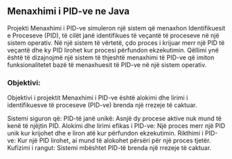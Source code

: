 ## Menaxhimi i PID-ve ne Java
Projekti Menaxhimi i PID-ve simuleron një sistem që menaxhon Identifikuesit e Proceseve (PID), të cilët janë identifikues të veçantë të proceseve në një sistem operativ. Në një sistem të vërtetë, çdo proces i krijuar merr një PID të veçantë dhe ky PID lirohet kur procesi përfundon ekzekutimin. Qëllimi ynë është të dizajnojmë një sistem të thjeshtë menaxhimi të PID-ve që imiton funksionalitetet bazë të menaxhuesit të PID-ve në një sistem operativ.

### Objektivi:
Objektivi i projektit Menaxhimi i PID-ve është alokimi dhe lirimi i identifikuesve të proceseve (PID-ve) brenda një rrezeje të caktuar.

Sistemi siguron që:
PID-të janë unikë: Asnjë dy procese aktive nuk mund të kenë të njëjtin PID.
Alokimi dhe lirimi efikas i PID-ve: Një proces merr një PID unik kur krijohet dhe e liron atë kur përfundon ekzekutimin.
Rikthimi i PID-ve: Kur një PID lirohet, ai mund të alokohet përsëri për një proces tjetër.
Kufizimi i rangut: Sistemi mbështet PID-të brenda një rrezeje të caktuar.
